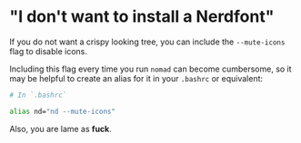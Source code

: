 # "I don't want to install a Nerdfont"

If you do not want a crispy looking tree, you can include the `--mute-icons` flag to disable icons.

Including this flag every time you run `nomad` can become cumbersome, so it may be helpful to create an alias for it in your `.bashrc` or equivalent:

```bash
# In `.bashrc`

alias nd="nd --mute-icons"
```

Also, you are lame as **fuck**.
